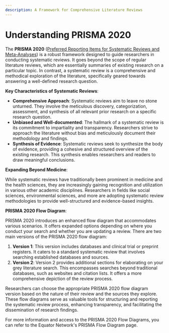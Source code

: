 ```yaml
---
description: A Framework for Comprehensive Literature Reviews
---
```


# Understanding PRISMA 2020

The **PRISMA 2020** ([Preferred Reporting Items for Systematic Reviews and Meta-Analyses](https://www.prisma-statement.org/)) is a robust framework designed to guide researchers in conducting systematic reviews. It goes beyond the scope of regular literature reviews, which are essentially summaries of existing research on a particular topic. In contrast, a systematic review is a comprehensive and methodical exploration of the literature, specifically geared towards answering a well-defined research question.

**Key Characteristics of Systematic Reviews**:

* **Comprehensive Approach**: Systematic reviews aim to leave no stone unturned. They involve the meticulous discovery, categorization, assessment, and synthesis of all relevant prior research on a specific research question.
* **Unbiased and Well-documented**: The hallmark of a systematic review is its commitment to impartiality and transparency. Researchers strive to approach the literature without bias and meticulously document their methodology and findings.
* **Synthesis of Evidence**: Systematic reviews seek to synthesize the body of evidence, providing a cohesive and structured overview of the existing research. This synthesis enables researchers and readers to draw meaningful conclusions.

**Expanding Beyond Medicine**:

While systematic reviews have traditionally been prominent in medicine and the health sciences, they are increasingly gaining recognition and utilization in various other academic disciplines. Researchers in fields like social sciences, environmental sciences, and more are adopting systematic review methodologies to provide well-structured and evidence-based insights.

**PRISMA 2020 Flow Diagram**:

PRISMA 2020 introduces an enhanced flow diagram that accommodates various scenarios. It offers expanded options depending on where you conduct your search and whether you are updating a review. There are two main versions of the PRISMA 2020 flow diagram:

1. **Version 1**: This version includes databases and clinical trial or preprint registers. It caters to a standard systematic review that involves searching established databases and sources.
2. **Version 2**: Version 2 provides additional sections for elaborating on your grey literature search. This encompasses searches beyond traditional databases, such as websites and citation lists. It offers a more comprehensive depiction of the review process.

Researchers can choose the appropriate PRISMA 2020 flow diagram version based on the nature of their review and the sources they explore. These flow diagrams serve as valuable tools for structuring and reporting the systematic review process, enhancing transparency, and facilitating the dissemination of research findings.

For more information and access to the PRISMA 2020 Flow Diagrams, you can refer to the Equator Network's PRISMA Flow Diagram page.
